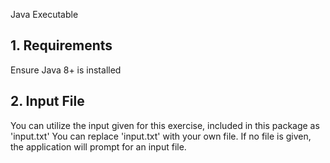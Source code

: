 Java Executable 

## 1. Requirements
Ensure Java 8+ is installed

## 2. Input File
You can utilize the input given for this exercise, included in this package as 'input.txt'
You can replace 'input.txt' with your own file.
If no file is given, the application will prompt for an input file.
